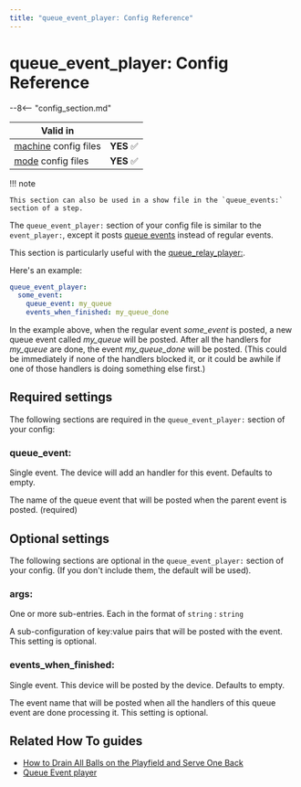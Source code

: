 ```yaml
---
title: "queue_event_player: Config Reference"
---
```


# queue_event_player: Config Reference

--8<-- "config_section.md"

| Valid in | |
|-----|:----:|
|[machine](instructions/machine_config.md) config files |**YES** :white_check_mark:|
|[mode](instructions/mode_config.md) config files|**YES** :white_check_mark:|

!!! note

    This section can also be used in a show file in the `queue_events:`
    section of a step.

The `queue_event_player:` section of your config file is similar to the
`event_player:`, except it posts
[queue events](../events/overview/event_types.md) instead of regular events.

This section is particularly useful with the
[queue_relay_player:](queue_relay_player.md).

Here's an example:

``` yaml
queue_event_player:
  some_event:
    queue_event: my_queue
    events_when_finished: my_queue_done
```

In the example above, when the regular event *some_event* is posted, a
new queue event called *my_queue* will be posted. After all the handlers
for *my_queue* are done, the event *my_queue_done* will be posted. (This
could be immediately if none of the handlers blocked it, or it could be
awhile if one of those handlers is doing something else first.)

## Required settings

The following sections are required in the `queue_event_player:` section
of your config:

### queue_event:

Single event. The device will add an handler for this event. Defaults to
empty.

The name of the queue event that will be posted when the parent event is
posted. (required)

## Optional settings

The following sections are optional in the `queue_event_player:` section
of your config. (If you don't include them, the default will be used).

### args:

One or more sub-entries. Each in the format of `string` : `string`

A sub-configuration of key:value pairs that will be posted with the
event. This setting is optional.

### events_when_finished:

Single event. This device will be posted by the device. Defaults to
empty.

The event name that will be posted when all the handlers of this queue
event are done processing it. This setting is optional.

## Related How To guides

* [How to Drain All Balls on the Playfield and Serve One Back](../cookbook/fake_ball_save.md)
* [Queue Event player](../config_players/queue_event_player.md)
